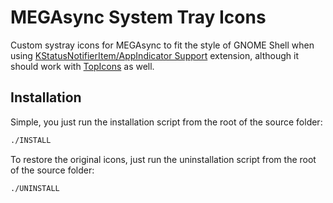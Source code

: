 # MEGAsync System Tray Icons

Custom systray icons for MEGAsync to fit the style of GNOME Shell when using [KStatusNotifierItem/AppIndicator Support](https://extensions.gnome.org/extension/615/appindicator-support/) extension, although it should work with [TopIcons](https://extensions.gnome.org/extension/1031/topicons/) as well.
## Installation

Simple, you just run the installation script from the root of the source folder:
```bash
./INSTALL
```

To restore the original icons, just run the uninstallation script from the root of the source folder:
```bash
./UNINSTALL
```
